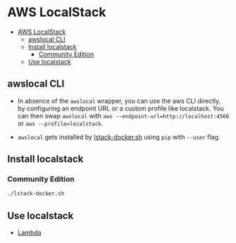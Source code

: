 # AWS LocalStack

- [AWS LocalStack](#aws-localstack)
  - [awslocal CLI](#awslocal-cli)
  - [Install localstack](#install-localstack)
    - [Community Edition](#community-edition)
  - [Use localstack](#use-localstack)

## awslocal CLI
- In absence of the `awslocal` wrapper, you can use the aws CLI directly, by configuring an endpoint URL or a custom profile like localstack. You can then swap `awslocal` with `aws --endpoint-url=http://localhost:4566` or `aws --profile=localstack`.

- `awslocal` gets installed by [lstack-docker.sh](./lstack-docker.sh) using `pip` with `--user` flag.

## Install localstack 
### Community Edition
```bash
./lstack-docker.sh
```

## Use localstack
- [Lambda](https://docs.localstack.cloud/user-guide/aws/lambda/)